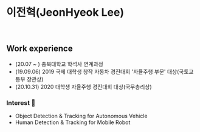 # 이전혁(JeonHyeok Lee)

<br>

## Work experience 
- (20.07 ~ ) 충북대학교 학석사 연계과정
- (19.09.06) 2019 국제 대학생 창작 자동차 경진대회 '자율주행 부문' 대상(국토교통부 장관상)
- (20.10.31) 2020 대학생 자율주행 경진대회 대상(국무총리상)

### Interest 👀
- Object Detection & Tracking for Autonomous Vehicle
- Human Detection & Tracking for Mobile Robot

<!--
**DinnerLee/DinnerLee** is a ✨ _special_ ✨ repository because its `README.md` (this file) appears on your GitHub profile.


Here are some ideas to get you started:

- 🔭 I’m currently working on ...
- 🌱 I’m currently learning ...
- 👯 I’m looking to collaborate on ...
- 🤔 I’m looking for help with ...
- 💬 Ask me about ...
- 📫 How to reach me: ...
- 😄 Pronouns: ...
- ⚡ Fun fact: ...
-->
